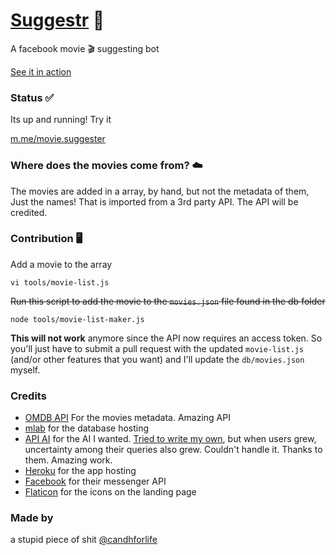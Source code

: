 # [Suggestr](https://candh.github.io/suggestr/) 🤖
A facebook movie 🎬 suggesting bot

[See it in action](https://vimeo.com/197744845)

### Status ✅
Its up and running! Try it

[m.me/movie.suggester](https://m.me/movie.suggester)

### Where does the movies come from? ☁️
The movies are added in a array, by hand, but not the metadata of them, Just the names! That is imported from a 3rd party API. The API will be credited.

### Contribution 🖥
Add a movie to the array

    vi tools/movie-list.js

~~Run this script to add the movie to the `movies.json` file found in the db folder~~

    node tools/movie-list-maker.js

**This will not work** anymore since the API now requires an access token. So you'll just have to submit a pull request with the updated `movie-list.js` (and/or other features that you want) and I'll update the `db/movies.json` myself. 

### Credits
- [OMDB API](https://www.omdbapi.com/) For the movies metadata. Amazing API
- [mlab](https://mlab.com/welcome/) for the database hosting
- [API AI](https://api.ai/) for the AI I wanted. [Tried to write my own](https://pbs.twimg.com/media/C-_VHfeXsAAe45K.jpg), but when users grew, uncertainty among their queries also grew. Couldn't handle it. Thanks to them. Amazing work. 
- [Heroku](https://heroku.com) for the app hosting
- [Facebook](https://developers.facebook.com) for their messenger API
- [Flaticon](http://www.flaticon.com/) for the icons on the landing page

### Made by
a stupid piece of shit [@candhforlife](https://twitter.com/candhforlife)
